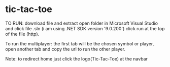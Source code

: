 # tic-tac-toe

TO RUN:
  download file and extract
  open folder in Microsoft Visual Studio and click file .sln (i am using .NET SDK version '9.0.200')
  click run at the top of the file (http).

To run the multiplayer:
  the first tab will be the chosen symbol or player,
  open another tab and copy the url to run the other player.

Note:
  to redirect home just click the logo(Tic-Tac-Toe) at the navbar
